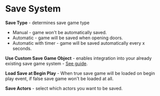 # Save System

**Save Type** - determines save game type
- Manual - game won't be automatically saved.
- Automatic - game will be saved when opening doors.
- Automatic with timer - game will be saved automatically every x seconds.

**Use Custom Save Game Object** - enables integration into your already existing save game system - [See guide](guides/custom-save-game-object.md). 

**Load Save at Begin Play** - When true save game will be loaded on begin play event, if false save game won't be loaded at all.

**Save Actors** - select which actors you want to be saved.